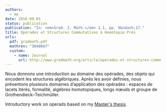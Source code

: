 ```yaml
---
authors:
  - me
date: 2016-09-01
status: publication
publication: "In: <em>Grad. J. Math.</em> 1.1, pp. 9&ndash;17."
title: Opérades et Structures Commutatives à Homotopie Près
urls:
  pdf: gradmath.pdf
  mathrev: "3848667"
  custom:
    - name: Journal
      url: http://www.gradmath.org/article/operades-et-structures-commutatives-a-homotopie-pres/
---
```


Nous donnons une introduction au domaine des opérades, des objets qui encodent les structures algébriques. Après les avoir définies, nous présentons plusieurs domaines d’application des opérades : espaces de lacets itérés, formalité, algèbres homotopiques, longs nœuds et groupe de Grothendieck–Teichmüller.

Introductory work on operads based on my [Master's thesis](/research/m2).
